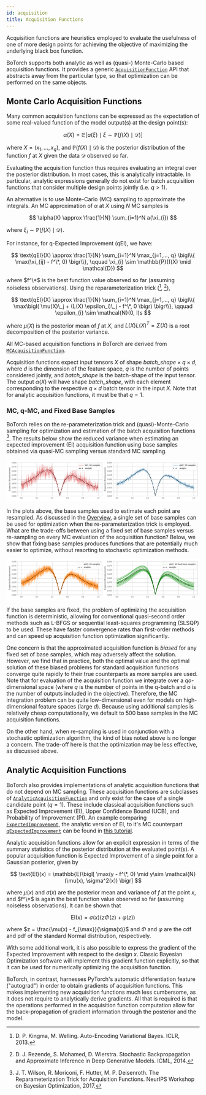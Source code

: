 ```yaml
---
id: acquisition
title: Acquisition Functions
---
```


Acquisition functions are heuristics employed to evaluate the usefulness of one
of more design points for achieving the objective of maximizing the underlying
black box function.

BoTorch supports both analytic as well as (quasi-) Monte-Carlo based acquisition
functions. It provides a generic
[`AcquisitionFunction`](../api/acquisition.html#acquisitionfunction) API that
abstracts away from the particular type, so that optimization can be performed
on the same objects.


## Monte Carlo Acquisition Functions

Many common acquisition functions can be expressed as the expectation of some
real-valued function of the model output(s) at the design point(s):

$$
\alpha(X) = \mathbb{E}\bigl[ a(\xi) \mid
  \xi \sim \mathbb{P}(f(X) \mid \mathcal{D}) \bigr]
$$

where $X = (x_1, \dotsc, x_q)$, and $\mathbb{P}(f(X) \mid \mathcal{D})$ is the
posterior distribution of the function $f$ at $X$ given the data $\mathcal{D}$
observed so far.

Evaluating the acquisition function thus requires evaluating an integral over
the posterior distribution. In most cases, this is analytically intractable. In
particular, analytic expressions generally do not exist for batch acquisition
functions that consider multiple design points jointly (i.e. $q > 1$).

An alternative is to use Monte-Carlo (MC) sampling to approximate the integrals.
An MC approximation of $\alpha$ at $X$ using $N$ MC samples is

$$ \alpha(X) \approx \frac{1}{N} \sum_{i=1}^N a(\xi_{i}) $$

where $\xi_i \sim \mathbb{P}(f(X) \mid \mathcal{D})$.

For instance, for q-Expected Improvement (qEI), we have:

$$
\text{qEI}(X) \approx \frac{1}{N} \sum_{i=1}^N \max_{j=1,..., q}
\bigl\\{ \max(\xi_{ij} - f^\*, 0) \bigr\\},
\qquad \xi_{i} \sim \mathbb{P}(f(X) \mid \mathcal{D})
$$

where $f^\*$ is the best function value observed so far (assuming noiseless
observations). Using the reparameterization trick ([^KingmaWelling2014],
[^Rezende2014]),

$$
\text{qEI}(X) \approx \frac{1}{N} \sum_{i=1}^N \max_{j=1,..., q}
\bigl\\{ \max\bigl( \mu(X)\_j + (L(X) \epsilon_i)\_j - f^\*, 0 \bigr) \bigr\\},
\qquad \epsilon_{i} \sim \mathcal{N}(0, I)s
$$

where $\mu(X)$ is the posterior mean of $f$ at $X$, and $L(X)L(X)^T = \Sigma(X)$
is a root decomposition of the posterior variance.

All MC-based acquisition functions in BoTorch are derived from
[`MCAcquisitionFunction`](../api/acquisition.html#mcacquisitionfunction).

Acquisition functions expect input tensors $X$ of shape
$\textit{batch_shape} \times q \times d$, where $d$ is the dimension of the
feature space, $q$ is the number of points considered jointly, and
$\textit{batch_shape}$ is the batch-shape of the input tensor. The output
$\alpha(X)$ will have shape $\textit{batch_shape}$, with each element
corresponding to the respective $q \times d$ batch tensor in the input $X$.
Note that for analytic acquisition functions, it must be that $q=1$.

### MC, q-MC, and Fixed Base Samples

BoTorch relies on the re-parameterization trick and (quasi)-Monte-Carlo sampling
for optimization and estimation of the batch acquisition functions [^Wilson2017].
The results below show the reduced variance when estimating an expected
improvement (EI) acquisition function using base samples obtained via quasi-MC
sampling versus standard MC sampling.

![MC_qMC](assets/EI_MC_qMC.png)

In the plots above, the base samples used to estimate each point are resampled.
As discussed in the [Overview](./overview), a single set of base samples can be
used for optimization when the re-parameterization trick is employed. What are the
trade-offs between using a fixed set of base samples versus re-sampling on every
MC evaluation of the acquisition function? Below, we show that fixing base samples
produces functions that are potentially much easier to optimize, without resorting to
stochastic optimization methods.

![resampling_fixed](assets/EI_resampling_fixed.png)

If the base samples are fixed, the problem of optimizing the acquisition function
is deterministic, allowing for conventional quasi-second order methods such as
L-BFGS or sequential least-squares programming (SLSQP) to be used. These have
faster convergence rates than first-order methods and can speed up acquisition
function optimization significantly.

One concern is that the approximated acquisition function is *biased* for any
fixed set of base samples, which may adversely affect the solution. However, we
find that in practice, both the optimal value and the optimal solution of these
biased problems for standard acquisition functions converge quite rapidly to
their true counterparts as more samples are used. Note that for evaluation of
the acquisition function we integrate over a $qo$-dimensional space (where
$q$ is the number of points in the q-batch and $o$ is the number of outputs
included in the objective). Therefore, the MC integration problem can be quite
low-dimensional even for models on high-dimensional feature spaces (large $d$).
Because using additional samples is relatively cheap computationally,
we default to 500 base samples in the MC acquisition functions.

On the other hand, when re-sampling is used in conjunction with a stochastic
optimization algorithm, the kind of bias noted above is no longer a concern.
The trade-off here is that the optimization may be less effective, as discussed
above.


## Analytic Acquisition Functions

BoTorch also provides implementations of analytic acquisition functions that
do not depend on MC sampling. These acquisition functions are subclasses of
[`AnalyticAcquisitionFunction`](../api/acquisition.html#analyticacquisitionfunction)
and only exist for the case of a single candidate point ($q = 1$). These
include classical acquisition functions such as Expected Improvement (EI),
Upper Confidence Bound (UCB), and Probability of Improvement (PI). An example
comparing [`ExpectedImprovement`](../api/acquisition.html#expectedimprovement),
the analytic version of EI, to it's MC counterpart
[`qExpectedImprovement`](../api/acquisition.html#qexpectedimprovement)
can be found in
[this tutorial](../tutorials/compare_mc_analytic_acquisition).

Analytic acquisition functions allow for an explicit expression in terms of the
summary statistics of the posterior distribution at the evaluated point(s).
A popular acquisition function is Expected Improvement of a single point
for a Gaussian posterior, given by

$$ \text{EI}(x) = \mathbb{E}\bigl[
\max(y - f^\*, 0) \mid y\sim \mathcal{N}(\mu(x), \sigma^2(x))
\bigr] $$

where $\mu(x)$ and $\sigma(x)$ are the posterior mean and variance of $f$ at the
point $x$, and $f^\*$ is again the best function value observed so far (assuming
noiseless observations). It can be shown that

$$ \text{EI}(x) = \sigma(x) \bigl( z \Phi(z) + \varphi(z) \bigr)$$

where $z = \frac{\mu(x) - f_{\max}}{\sigma(x)}$ and $\Phi$ and $\varphi$ are
the cdf and pdf of the standard Normal distribution, respectively.

With some additional work, it is also possible to express the gradient of
the Expected Improvement with respect to the design $x$. Classic Bayesian
Optimization software will implement this gradient function explicitly, so that
it can be used for numerically optimizing the acquisition function.

BoTorch, in contrast, harnesses PyTorch's automatic differentiation feature
("autograd") in order to obtain gradients of acquisition functions. This makes
implementing new acquisition functions much less cumbersome, as it does not
require to analytically derive gradients. All that is required is that the
operations performed in the acquisition function computation allow for the
back-propagation of gradient information through the posterior and the model.


[^KingmaWelling2014]: D. P. Kingma, M. Welling. Auto-Encoding Variational Bayes.
ICLR, 2013.

[^Rezende2014]: D. J. Rezende, S. Mohamed, D. Wierstra. Stochastic
Backpropagation and Approximate Inference in Deep Generative Models. ICML, 2014.

[^Wilson2017]: J. T. Wilson, R. Moriconi, F. Hutter, M. P. Deisenroth.
The Reparameterization Trick for Acquisition Functions. NeurIPS Workshop on
Bayesian Optimization, 2017.

